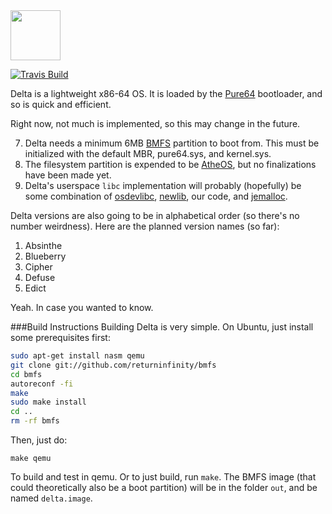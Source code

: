 <img src="http://s18.postimg.org/xjr7aiau1/delta.png" height="80" />

[![Travis Build](https://travis-ci.org/aventuretech/delta.svg?branch=master)](https://travis-ci.org/aventuretech/delta)

Delta is a lightweight x86-64 OS. It is loaded by the [Pure64](https://github.com/ReturnInfinity/Pure64) bootloader, and so is quick and efficient. 

Right now, not much is implemented, so this may change in the future.

7. Delta needs a minimum 6MB [BMFS](https://github.com/ReturnInfinity/BMFS) partition to boot from. This must be initialized with the default MBR, pure64.sys, and kernel.sys.
56. The filesystem partition is expended to be [AtheOS](https://en.wikipedia.org/wiki/AtheOS_File_System), but no finalizations have been made yet.
90. Delta's userspace `libc` implementation will probably (hopefully) be some combination of [osdevlibc](https://code.google.com/p/osdevlibc/), [newlib](https://sourceware.org/newlib/), our code, and [jemalloc](http://www.canonware.com/jemalloc/).

Delta versions are also going to be in alphabetical order (so there's no number weirdness). Here are the planned version names (so far):

1. Absinthe
2. Blueberry
3. Cipher
4. Defuse
5. Edict

Yeah. In case you wanted to know.

###Build Instructions
Building Delta is very simple. On Ubuntu, just install some prerequisites first:
``` bash
sudo apt-get install nasm qemu
git clone git://github.com/returninfinity/bmfs
cd bmfs
autoreconf -fi
make
sudo make install
cd ..
rm -rf bmfs
```

Then, just do:

```
make qemu
```
To build and test in qemu. Or to just build, run `make`. The BMFS image (that could theoretically also be a boot partition) will be in the folder `out`, and be named `delta.image`.
